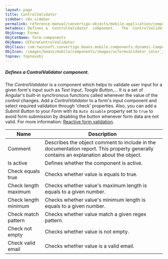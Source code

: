 ```yaml
---
layout: page
title: ControlValidator
sidebar: c8o_sidebar
permalink: reference-manual/convertigo-objects/mobile-application/components/form-components/controlvalidator/
metadesc: Defines a  ControlValidator  component.   The  ControlValidator  is a component which helps to validate user input for a given form's input such as  T
ObjGroup: Forms
ObjCatName: form-components
ObjName: UIFormControlValidator
ObjClass: com.twinsoft.convertigo.beans.mobile.components.dynamic.ComponentManager$3
ObjIcon: /images/beans/mobile/components/images/uiformvalidator_color_32x32.png
topnav: topnavobj
---
```

##### Defines a <i>ControlValidator</i> component. 
 The <i>ControlValidator</i> is a component which helps to validate user input for a given form's input such as <i>Text Input</i>, <i>Toogle Button</i>,...
It is a set of Angular's built-in synchronous functions called whenever the value of the control changes.
Add a <i>ControlValidator</i> to a form's input component and select required validation through 'check' properties.
Also, you can add a <i>Submit Button</i> to your <i>Form</i> with its <code>Auto disable</code> property set to <code>true</code> to avoid form submission by disabling the button whenever form data are not valid.
For more information: <a href='https://angular.io/guide/form-validation#reactive-form-validation' target='_blank'>Reactive form validation</a>.

Name | Description 
--- | ---
Comment | Describes the object comment to include in the documentation report.  This property generally contains an explanation about the object. 
Is active | Defines whether the component is active. 
Check equals true | Checks whether value is equals to true.  
Check length maximum | Checks whether value's maximum length is equals to a given number. 
Check length minimum | Checks whether value's minimum length is equals to a given number.   
Check match pattern | Checks whether value match a given regex pattern.   
Check not empty | Checks whether value is not empty.  
Check valid email | Checks whether value is a valid email. 

